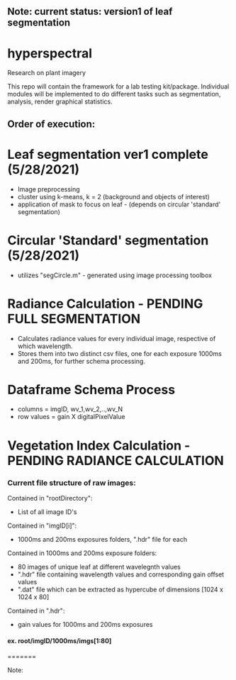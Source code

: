 ## Note: current status: version1 of leaf segmentation
# hyperspectral
Research on plant imagery

This repo will contain the framework for a lab testing kit/package.
Individual modules will be implemented to do different tasks such as segmentation, analysis, render graphical statistics.

## Order of execution:

# Leaf segmentation ver1 complete (5/28/2021) 
* Image preprocessing
* cluster using k-means, k = 2 (background and objects of interest)
* application of mask to focus on leaf - (depends on circular 'standard' segmentation)

# Circular 'Standard' segmentation (5/28/2021)
* utilizes "segCircle.m" - generated using image processing toolbox

# Radiance Calculation - PENDING FULL SEGMENTATION
* Calculates radiance values for every individual image, respective of which wavelength.
* Stores them into two distinct csv files, one for each exposure 1000ms and 200ms, for further schema processing. 
# Dataframe Schema Process
* columns = imgID, wv_1,wv_2,..,wv_N
* row values = gain X digitalPixelValue
 
# Vegetation Index Calculation - PENDING RADIANCE CALCULATION

### Current file structure of raw images:
Contained in "rootDirectory":
 *  List of all image ID's

Contained in "imgID[i]":
 * 1000ms and 200ms exposures folders, ".hdr" file for each

Contained in 1000ms and 200ms exposure folders:
 * 80 images of unique leaf at different wavelegnth values
 * ".hdr" file containing wavelength values and corresponding gain offset values
 * ".dat" file which can be extracted as hypercube of dimensions [1024 x 1024 x 80]

Contained in ".hdr":
 * gain values for 1000ms and 200ms exposures 
 
#### ex. root/imgID/1000ms/imgs[1:80]

=======

Note: 
